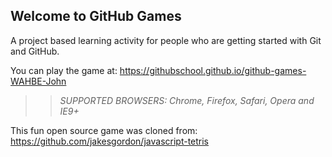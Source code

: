 ## Welcome to GitHub Games

A project based learning activity for people who are getting started with Git and GitHub.

You can play the game at: https://githubschool.github.io/github-games-WAHBE-John

>> _*SUPPORTED BROWSERS*: Chrome, Firefox, Safari, Opera and IE9+_

This fun open source game was cloned from: https://github.com/jakesgordon/javascript-tetris
